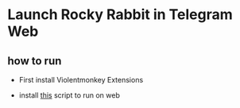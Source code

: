 # Launch Rocky Rabbit in Telegram Web


## how to run

- First install Violentmonkey Extensions

- install [this](https://github.com/parsian-ai/Rocky-Rabbit/raw/main/Racky-Rabbit-Web.user.js) script to run on web
